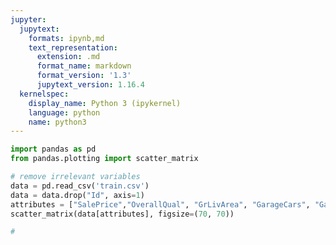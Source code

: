 ```yaml
---
jupyter:
  jupytext:
    formats: ipynb,md
    text_representation:
      extension: .md
      format_name: markdown
      format_version: '1.3'
      jupytext_version: 1.16.4
  kernelspec:
    display_name: Python 3 (ipykernel)
    language: python
    name: python3
---
```


```python
import pandas as pd
from pandas.plotting import scatter_matrix
```

```python
# remove irrelevant variables
data = pd.read_csv('train.csv')
data = data.drop("Id", axis=1)
attributes = ["SalePrice","OverallQual", "GrLivArea", "GarageCars", "GarageArea", "TotalBsmtSF"]
scatter_matrix(data[attributes], figsize=(70, 70))
```

```python
#
```

```python

```
